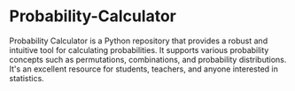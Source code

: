 # Probability-Calculator
Probability Calculator is a Python repository that provides a robust and intuitive tool for calculating probabilities. It supports various probability concepts such as permutations, combinations, and probability distributions. It's an excellent resource for students, teachers, and anyone interested in statistics.
